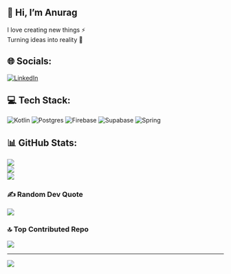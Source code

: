  ## 👋 Hi, I’m Anurag
I love creating new things ⚡<br>Turning ideas into reality 🚀

## 🌐 Socials:
[![LinkedIn](https://img.shields.io/badge/LinkedIn-%230077B5.svg?logo=linkedin&logoColor=white)](https://linkedin.com/in/https://www.linkedin.com/in/anurag-pandey-643514263/) 

## 💻 Tech Stack:
![Kotlin](https://img.shields.io/badge/kotlin-%237F52FF.svg?style=for-the-badge&logo=kotlin&logoColor=white) ![Postgres](https://img.shields.io/badge/postgres-%23316192.svg?style=for-the-badge&logo=postgresql&logoColor=white) ![Firebase](https://img.shields.io/badge/firebase-%23039BE5.svg?style=for-the-badge&logo=firebase) ![Supabase](https://img.shields.io/badge/Supabase-3ECF8E?style=for-the-badge&logo=supabase&logoColor=white) ![Spring](https://img.shields.io/badge/spring-%236DB33F.svg?style=for-the-badge&logo=spring&logoColor=white)
## 📊 GitHub Stats:
![](https://github-readme-stats.vercel.app/api?username=anuragpandey01&theme=dark&hide_border=false&include_all_commits=false&count_private=false)<br/>
![](https://github-readme-streak-stats.herokuapp.com/?user=anuragpandey01&theme=dark&hide_border=false)<br/>
![](https://github-readme-stats.vercel.app/api/top-langs/?username=anuragpandey01&theme=dark&hide_border=false&include_all_commits=false&count_private=false&layout=compact)

### ✍️ Random Dev Quote
![](https://quotes-github-readme.vercel.app/api?type=horizontal&theme=dark)

### 🔝 Top Contributed Repo
![](https://github-contributor-stats.vercel.app/api?username=anuragpandey01&limit=5&theme=dark&combine_all_yearly_contributions=true)

---
[![](https://visitcount.itsvg.in/api?id=anuragpandey01&icon=2&color=0)](https://visitcount.itsvg.in)
